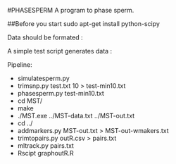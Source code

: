 #PHASESPERM
A program to phase sperm. 

##Before you start
sudo apt-get install python-scipy

Data should be formated :

A simple test script generates data :

Pipeline:
 * simulatesperm.py
 * trimsnp.py test.txt 10 > test-min10.txt
 * phasesperm.py test-min10.txt
 * cd MST/
 * make
 * ./MST.exe ../MST-data.txt ../MST-out.txt
 * cd ../
 * addmarkers.py MST-out.txt > MST-out-wmakers.txt
 * trimtopairs.py outR.csv > pairs.txt
 * mltrack.py pairs.txt
 * Rscipt graphoutR.R
